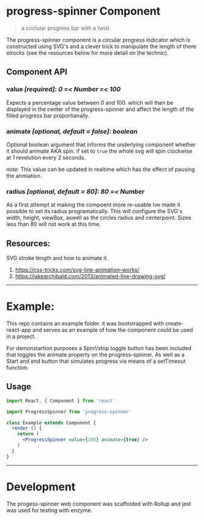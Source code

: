 # progress-spinner Component

> a circlular progress bar with a twist


The progress-spinner component is a circular progress indicator which is 
constructed using SVG's and a clever trick to manipulate the length of 
there strocks (see the resources below for more detail on the technic).

## Component API
### **value** _[required]: 0 =< Number =< 100_
Expects a percentage value between 0 and 100. which will then be displayed in 
the center of the progress-spinner and affect the length of the filled progress 
bar proportianally.

### **animate** _[optional, default = false]: boolean_
Optional boolean argument that informs the underlying component whether it 
should animate AKA spin. if set to `true` the whole svg will spin clockwise at
1 revelution every 2 seconds. 

_note:_ This value can be updated in realtime which has the effect of pausing 
the anmiation.

### **radius** _[optional, default = 80]: 80 =< Number_
As a first attempt at making the compoent more re-usable Ive made it possible to set its radius programatically. This will configure the SVG's width, height, 
viewBox, aswell as the circles radius and centerpoint.
Sizes less than 80 will not work at this time.

## Resources:
SVG stroke length and how to animate it.
1) https://css-tricks.com/svg-line-animation-works/
2) https://jakearchibald.com/2013/animated-line-drawing-svg/


---
# Example:
This repo contains an example folder. it was bootstrapped with create-react-app and serves as an example of how the component could be used in a project.

For demonstartion purposes a Spin!/stop toggle button has been included that 
toggles the animate property on the progress-spinner. As well as a Start and end button that simulates progress via means of a setTimeout function.


## Usage

```jsx
import React, { Component } from 'react'

import ProgressSpinner from 'progress-spinner'

class Example extends Component {
  render () {
    return (
      <ProgressSpinner value={100} animate={true} />
    )
  }
}
```
---
# Development
The progess-spinner web component was scaffolded with Rollup and jest was used for testing with enzyme. 